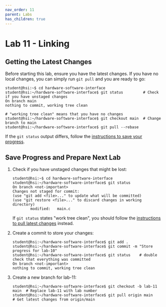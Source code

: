 ```yaml
---
nav_order: 11
parent: Labs
has_children: true
---
```


# Lab 11 - Linking

## Getting the Latest Changes

Before starting this lab, ensure you have the latest changes.
If you have no local changes, you can simply run `git pull` and you are ready to go:

```console
student@hsi:~$ cd hardware-software-interface
student@hsi:~/hardware-software-interface$ git status         # Check if you have unstaged changes
On branch main
nothing to commit, working tree clean

# "working tree clean" means that you have no changes
student@hsi:~/hardware-software-interface$ git checkout main  # Change branch to main
student@hsi:~/hardware-software-interface$ git pull --rebase
```

If the `git status` output differs, follow the [instructions to save your progress](#save-progress-and-prepare-next-lab).

## Save Progress and Prepare Next Lab

1. Check if you have unstaged changes that might be lost:

    ```console
    student@hsi:~$ cd hardware-software-interface
    student@hsi:~/hardware-software-interface$ git status
    On branch <not-important>
    Changes not staged for commit:
    (use "git add <file>..." to update what will be committed)
    (use "git restore <file>..." to discard changes in working directory)
            modified:   main.c
    ```

    If `git status` states "work tree clean", you should follow the [instructions to pull latest changes](#getting-the-latest-changes) instead.

1. Create a commit to store your changes:

    ```console
    student@hsi:~/hardware-software-interface$ git add .
    student@hsi:~/hardware-software-interface$ git commit -m "Store progress for lab-10"
    student@hsi:~/hardware-software-interface$ git status    # double check that everything was committed
    On branch <not-important>
    nothing to commit, working tree clean
    ```

1. Create a new branch for lab-11:

    ```console
    student@hsi:~/hardware-software-interface$ git checkout -b lab-11 main  # Replace lab-11 with lab number
    student@hsi:~/hardware-software-interface$ git pull origin main        # Get latest changes from origin/main
    ```
